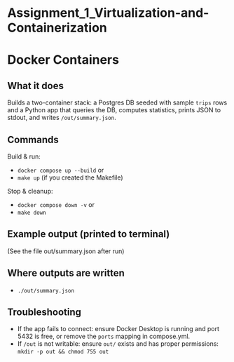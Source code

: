 # Assignment_1_Virtualization-and-Containerization
# Docker Containers

## What it does
Builds a two-container stack: a Postgres DB seeded with sample `trips` rows and a Python app that queries the DB, computes statistics, prints JSON to stdout, and writes `/out/summary.json`.

## Commands
Build & run:
- `docker compose up --build`
or
- `make up` (if you created the Makefile)

Stop & cleanup:
- `docker compose down -v`
or
- `make down`

## Example output (printed to terminal)
(See the file out/summary.json after run)

## Where outputs are written
- `./out/summary.json`

## Troubleshooting
- If the app fails to connect: ensure Docker Desktop is running and port 5432 is free, or remove the `ports` mapping in compose.yml.
- If `/out` is not writable: ensure `out/` exists and has proper permissions: `mkdir -p out && chmod 755 out`
